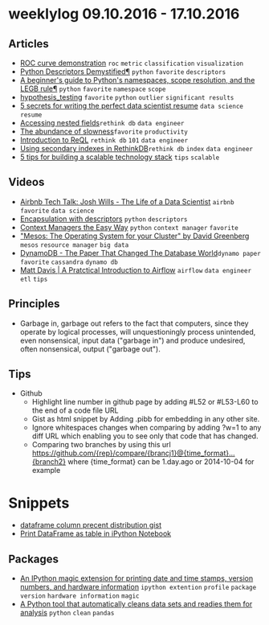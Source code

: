 # weeklylog 09.10.2016 - 17.10.2016

## Articles
- [ROC curve demonstration](https://arogozhnikov.github.io/2015/10/05/roc-curve.html) `roc` `metric` `classification` `visualization`
- [Python Descriptors Demystified¶](http://nbviewer.jupyter.org/gist/ChrisBeaumont/5758381/descriptor_writeup.ipynb) `python` `favorite` `descriptors`
- [A beginner's guide to Python's namespaces, scope resolution, and the LEGB rule¶](http://nbviewer.jupyter.org/github/rasbt/python_reference/blob/master/tutorials/scope_resolution_legb_rule.ipynb?create=1) `python` `favorite` `namespace` `scope`
- [hypothesis_testing](http://dataiap.github.io/dataiap/day3/hypothesis_testing.html) `favorite` `python` `outlier` `significant results`
- [5 secrets for writing the perfect data scientist resume](https://www.oreilly.com/ideas/5-secrets-for-writing-the-perfect-data-scientist-resume) `data science` `resume`
- [Accessing nested fields](https://www.rethinkdb.com/docs/nested-fields/python/)`rethink db` `data engineer` 
- [The abundance of slowness](https://blog.marvelapp.com/the-abundance-of-slowness/)`favorite` `productivity`
- [Introduction to ReQL](https://www.rethinkdb.com/docs/introduction-to-reql/) `rethink db` `101` `data engineer`
- [Using secondary indexes in RethinkDB](https://www.rethinkdb.com/docs/secondary-indexes/python/)`rethink db` `index` `data engineer`
- [5 tips for building a scalable technology stack](https://www.oreilly.com/ideas/5-tips-for-building-a-scalable-technology-stack) `tips` `scalable` 


## Videos
- [Airbnb Tech Talk: Josh Wills - The Life of a Data Scientist](https://www.youtube.com/watch?v=h9vQIPfe2uU) `airbnb` `favorite` `data science`
- [Encapsulation with descriptors](http://pyvideo.org/pycon-us-2013/encapsulation-with-descriptors.html) `python` `descriptors`
- [Context Managers the Easy Way](https://www.youtube.com/watch?v=U2t2t_cpvoc) `python` `context manager` `favorite`
- ["Mesos: The Operating System for your Cluster" by David Greenberg](https://www.youtube.com/watch?v=gVGZHzRjvo0) `mesos` `resource manager` `big data`
- [DynamoDB - The Paper That Changed The Database World](https://www.youtube.com/watch?v=-4bS6V1rEb4)`dynamo paper` `favorite` `cassandra` `dynamo db`
- [Matt Davis | A Pratctical Introduction to Airflow](https://www.youtube.com/watch?v=cHATHSB_450) `airflow` `data engineer` `etl` `tips`


## Principles
- Garbage in, garbage out refers to the fact that computers, since they operate by logical processes, will unquestioningly process unintended, even nonsensical, input data ("garbage in") and produce undesired, often nonsensical, output ("garbage out").


## Tips
- Github
    - Highlight line number in github page by adding #L52 or #L53-L60 to the end of a code file URL 
    - Gist as html snippet by Adding .pibb for embedding in any other site.
    - Ignore whitespaces changes when comparing by adding ?w=1 to any diff URL which enabling you to see only that code that has changed.
    - Comparing two branches by using this url https://github.com/{rep}/compare/{brancj1}@{time_format}...{branch2}
      where {time_format} can be 1.day.ago or 2014-10-04 for example


# Snippets
- [dataframe column precent distribution gist](https://gist.github.com/eyaltrabelsi/a2c437dc4322c2638efa3e4dacda84e5)
- [Print DataFrame as table in iPython Notebook](https://gist.github.com/eyaltrabelsi/6bca1cdcf574e16681daf91aa2da0529)

## Packages
- [An IPython magic extension for printing date and time stamps, version numbers, and hardware information](https://github.com/rasbt/watermark#examples) `ipython extention` `profile` `package version` `hardware information` `magic`
- [A Python tool that automatically cleans data sets and readies them for analysis](https://github.com/rhiever/datacleaner) `python` `clean` `pandas`